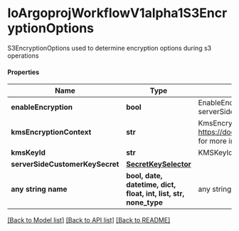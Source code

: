 # IoArgoprojWorkflowV1alpha1S3EncryptionOptions

S3EncryptionOptions used to determine encryption options during s3 operations

#### Properties
Name | Type | Description | Notes
------------ | ------------- | ------------- | -------------
**enableEncryption** | **bool** | EnableEncryption tells the driver to encrypt objects if set to true. If kmsKeyId and serverSideCustomerKeySecret are not set, SSE-S3 will be used | [optional] 
**kmsEncryptionContext** | **str** | KmsEncryptionContext is a json blob that contains an encryption context. See https://docs.aws.amazon.com/kms/latest/developerguide/concepts.html#encrypt_context for more information | [optional] 
**kmsKeyId** | **str** | KMSKeyId tells the driver to encrypt the object using the specified KMS Key. | [optional] 
**serverSideCustomerKeySecret** | [**SecretKeySelector**](SecretKeySelector.md) |  | [optional] 
**any string name** | **bool, date, datetime, dict, float, int, list, str, none_type** | any string name can be used but the value must be the correct type | [optional]

[[Back to Model list]](../README.md#documentation-for-models) [[Back to API list]](../README.md#documentation-for-api-endpoints) [[Back to README]](../README.md)


